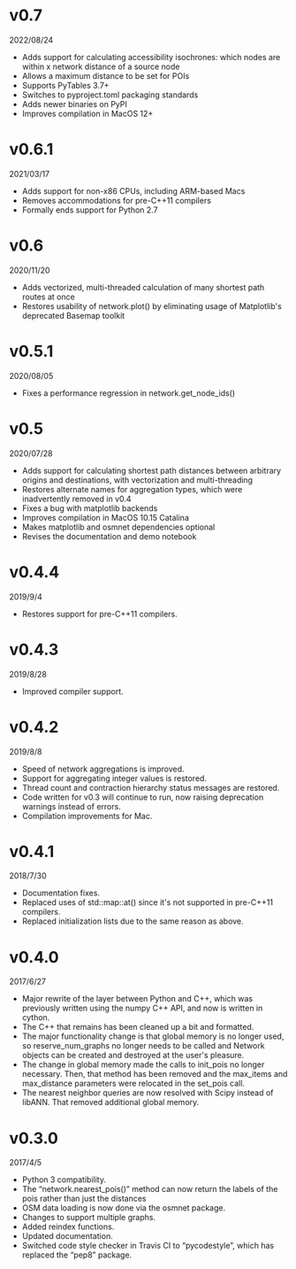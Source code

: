 v0.7
====

2022/08/24

* Adds support for calculating accessibility isochrones: which nodes are within x network distance of a source node
* Allows a maximum distance to be set for POIs
* Supports PyTables 3.7+
* Switches to pyproject.toml packaging standards
* Adds newer binaries on PyPI
* Improves compilation in MacOS 12+

v0.6.1
======

2021/03/17

* Adds support for non-x86 CPUs, including ARM-based Macs
* Removes accommodations for pre-C++11 compilers
* Formally ends support for Python 2.7

v0.6
====

2020/11/20

* Adds vectorized, multi-threaded calculation of many shortest path routes at once
* Restores usability of network.plot() by eliminating usage of Matplotlib's deprecated Basemap toolkit

v0.5.1
======

2020/08/05

* Fixes a performance regression in network.get_node_ids()

v0.5
====

2020/07/28

* Adds support for calculating shortest path distances between arbitrary origins and destinations, with vectorization and multi-threading
* Restores alternate names for aggregation types, which were inadvertently removed in v0.4
* Fixes a bug with matplotlib backends
* Improves compilation in MacOS 10.15 Catalina
* Makes matplotlib and osmnet dependencies optional
* Revises the documentation and demo notebook

v0.4.4
======

2019/9/4

* Restores support for pre-C++11 compilers.

v0.4.3
======

2019/8/28

* Improved compiler support.

v0.4.2
======

2019/8/8

* Speed of network aggregations is improved.
* Support for aggregating integer values is restored.
* Thread count and contraction hierarchy status messages are restored.
* Code written for v0.3 will continue to run, now raising deprecation warnings instead of errors.
* Compilation improvements for Mac.

v0.4.1
======

2018/7/30

* Documentation fixes.
* Replaced uses of std::map::at() since it's not supported in pre-C++11 compilers.
* Replaced initialization lists due to the same reason as above.

v0.4.0
======

2017/6/27

* Major rewrite of the layer between Python and C++, which was previously written using the numpy C++ API, and now is written in cython.
* The C++ that remains has been cleaned up a bit and formatted.
* The major functionality change is that global memory is no longer used, so reserve_num_graphs no longer needs to be called and Network objects can be created and destroyed at the user's pleasure.
* The change in global memory made the calls to init_pois no longer necessary. Then, that method has been removed and the max_items and max_distance parameters were relocated in the set_pois call.
* The nearest neighbor queries are now resolved with Scipy instead of libANN. That removed additional global memory.

v0.3.0
======

2017/4/5

* Python 3 compatibility.
* The “network.nearest_pois()” method can now return the labels of the pois rather than just the distances
* OSM data loading is now done via the osmnet package.
* Changes to support multiple graphs.
* Added reindex functions.
* Updated documentation.
* Switched code style checker in Travis CI to “pycodestyle”, which has replaced the “pep8” package.
